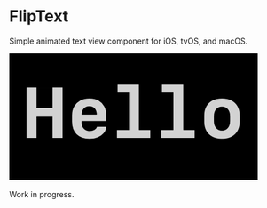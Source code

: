 # FlipText

Simple animated text view component for iOS, tvOS, and macOS.

![Demo](Assets/demo.gif)

Work in progress.

